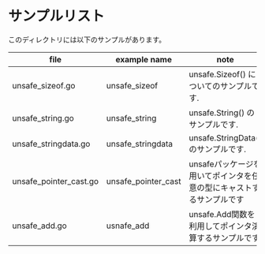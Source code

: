 # サンプルリスト

このディレクトリには以下のサンプルがあります。

| file                   | example name        | note                                                                 |
| ---------------------- | ------------------- | -------------------------------------------------------------------- |
| unsafe_sizeof.go       | unsafe_sizeof       | unsafe.Sizeof() についてのサンプルです.                              |
| unsafe_string.go       | unsafe_string       | unsafe.String() のサンプルです.                                      |
| unsafe_stringdata.go   | unsafe_stringdata   | unsafe.StringData() のサンプルです.                                  |
| unsafe_pointer_cast.go | unsafe_pointer_cast | unsafeパッケージを用いてポインタを任意の型にキャストするサンプルです |
| unsafe_add.go          | usnafe_add          | unsafe.Add関数を利用してポインタ演算するサンプルです                 |
